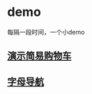 # demo
每隔一段时间，一个小demo
## [演示简易购物车](http://dobbin.github.io/demo/shop)
## [字母导航](http://dobbin.github.io/demo/letterNav)
